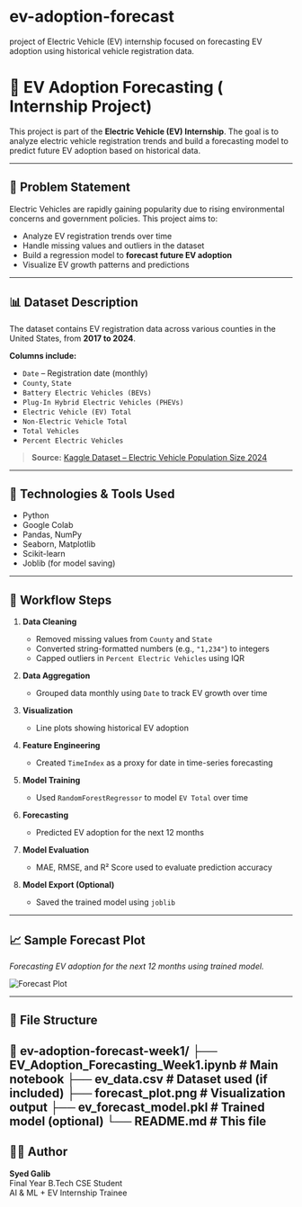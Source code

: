 # ev-adoption-forecast
project of Electric Vehicle (EV) internship focused on forecasting EV adoption using historical vehicle registration data.
# 🚗 EV Adoption Forecasting ( Internship Project)

This project is part of the **Electric Vehicle (EV) Internship**. The goal is to analyze electric vehicle registration trends and build a forecasting model to predict future EV adoption based on historical data.

---

## 📌 Problem Statement

Electric Vehicles are rapidly gaining popularity due to rising environmental concerns and government policies. This project aims to:

- Analyze EV registration trends over time
- Handle missing values and outliers in the dataset
- Build a regression model to **forecast future EV adoption**
- Visualize EV growth patterns and predictions

---

## 📊 Dataset Description

The dataset contains EV registration data across various counties in the United States, from **2017 to 2024**.

**Columns include:**
- `Date` – Registration date (monthly)
- `County`, `State`
- `Battery Electric Vehicles (BEVs)`
- `Plug-In Hybrid Electric Vehicles (PHEVs)`
- `Electric Vehicle (EV) Total`
- `Non-Electric Vehicle Total`
- `Total Vehicles`
- `Percent Electric Vehicles`

> **Source:** [Kaggle Dataset – Electric Vehicle Population Size 2024](https://www.kaggle.com/datasets/sahirmaharajj/electric-vehicle-population-size-2024)

---

## 🧰 Technologies & Tools Used

- Python
- Google Colab
- Pandas, NumPy
- Seaborn, Matplotlib
- Scikit-learn
- Joblib (for model saving)

---

## 🔁 Workflow Steps

1. **Data Cleaning**
   - Removed missing values from `County` and `State`
   - Converted string-formatted numbers (e.g., `"1,234"`) to integers
   - Capped outliers in `Percent Electric Vehicles` using IQR

2. **Data Aggregation**
   - Grouped data monthly using `Date` to track EV growth over time

3. **Visualization**
   - Line plots showing historical EV adoption

4. **Feature Engineering**
   - Created `TimeIndex` as a proxy for date in time-series forecasting

5. **Model Training**
   - Used `RandomForestRegressor` to model `EV Total` over time

6. **Forecasting**
   - Predicted EV adoption for the next 12 months

7. **Model Evaluation**
   - MAE, RMSE, and R² Score used to evaluate prediction accuracy

8. **Model Export (Optional)**
   - Saved the trained model using `joblib`

---

## 📈 Sample Forecast Plot

*Forecasting EV adoption for the next 12 months using trained model.*

![Forecast Plot](forecast_plot.png)

---

## 📂 File Structure
📁 ev-adoption-forecast-week1/
├── EV_Adoption_Forecasting_Week1.ipynb # Main notebook
├── ev_data.csv # Dataset used (if included)
├── forecast_plot.png # Visualization output
├── ev_forecast_model.pkl # Trained model (optional)
└── README.md # This file
---

## 🙋‍♀️ Author

**Syed Galib**  
Final Year B.Tech CSE Student  
AI & ML + EV Internship Trainee

